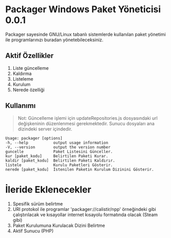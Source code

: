 Packager Windows Paket Yöneticisi 0.0.1
=================================

Packager sayesinde GNU/Linux tabanlı sistemlerde kullanılan paket yönetimi ile programlarınızı buradan yönetebileceksiniz.

Aktif Özellikler
----------------
1. Liste güncelleme
2. Kaldırma
3. Listeleme
5. Kurulum
6. Nerede özelliği

Kullanımı
---------
>Not: Güncelleme işlemi için updateRepositories.js dosyasındaki url değişkeninin düzenlenmesi gerekmektedir. Sunucu dosyaları ana dizindeki server içindedir.


```
Usage: packager [options]
-h, --help           output usage information
-V, --version        output the version number
guncelle             Paket Listesini Günceller.
kur [paket_kodu]     Belirtilen Paketi Kurar.
kaldir [paket_kodu]  Belirtilen Paketi Kaldırır.
listele              Kurulu Paketleri Gösterir.
nerede [paket_kodu]  İstenilen Paketin Kurulum Dizinini Gösterir.
```

İleride Eklenecekler
====================
1. Spesifik sürüm belirtme
2. URI protokol ile programlar 'packager://calistir/npp' örneğindeki gibi çalıştırılacak ve kısayollar internet kısayolu formatında olacak (Steam gibi)
3. Paket Kurulumuna Kurulacak Dizini Belirtme
4. Aktif Sunucu (PHP)
